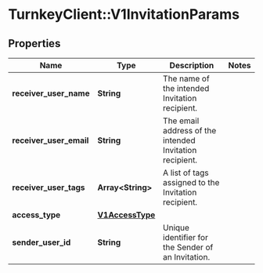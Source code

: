 # TurnkeyClient::V1InvitationParams

## Properties
Name | Type | Description | Notes
------------ | ------------- | ------------- | -------------
**receiver_user_name** | **String** | The name of the intended Invitation recipient. | 
**receiver_user_email** | **String** | The email address of the intended Invitation recipient. | 
**receiver_user_tags** | **Array&lt;String&gt;** | A list of tags assigned to the Invitation recipient. | 
**access_type** | [**V1AccessType**](V1AccessType.md) |  | 
**sender_user_id** | **String** | Unique identifier for the Sender of an Invitation. | 

